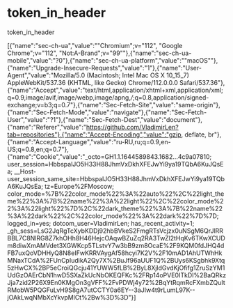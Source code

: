 # token_in_header
token_in_header

[{"name":"sec-ch-ua","value":"\"Chromium\";v=\"112\", \"Google Chrome\";v=\"112\", \"Not:A-Brand\";v=\"99\""},{"name":"sec-ch-ua-mobile","value":"?0"},{"name":"sec-ch-ua-platform","value":"\"macOS\""},{"name":"Upgrade-Insecure-Requests","value":"1"},{"name":"User-Agent","value":"Mozilla/5.0 (Macintosh; Intel Mac OS X 10_15_7) AppleWebKit/537.36 (KHTML, like Gecko) Chrome/112.0.0.0 Safari/537.36"},{"name":"Accept","value":"text/html,application/xhtml+xml,application/xml;q=0.9,image/avif,image/webp,image/apng,*/*;q=0.8,application/signed-exchange;v=b3;q=0.7"},{"name":"Sec-Fetch-Site","value":"same-origin"},{"name":"Sec-Fetch-Mode","value":"navigate"},{"name":"Sec-Fetch-User","value":"?1"},{"name":"Sec-Fetch-Dest","value":"document"},{"name":"Referer","value":"https://github.com/VladimirLen?tab=repositories"},{"name":"Accept-Encoding","value":"gzip, deflate, br"},{"name":"Accept-Language","value":"ru-RU,ru;q=0.9,en-US;q=0.8,en;q=0.7"},{"name":"Cookie","value":"_octo=GH1.1.1644589843.1682...4c9a07810; user_session=HbbspalJO5H33H88JhmVxDkhXFEJwYi9ya19TQbA6KuJQsEa; __Host-user_session_same_site=HbbspalJO5H33H88JhmVxDkhXFEJwYi9ya19TQbA6KuJQsEa; tz=Europe%2FMoscow; color_mode=%7B%22color_mode%22%3A%22auto%22%2C%22light_theme%22%3A%7B%22name%22%3A%22light%22%2C%22color_mode%22%3A%22light%22%7D%2C%22dark_theme%22%3A%7B%22name%22%3A%22dark%22%2C%22color_mode%22%3A%22dark%22%7D%7D; logged_in=yes; dotcom_user=VladimirLen; has_recent_activity=1; _gh_sess=LsG2JqRgTcXybKDDj92hbBVkeS2FmgRTsVcjzx0uNSgM6QrJlRRBBL7C8NlRG8Z7khOHh8H46HejcOAqwBZuZq2RA3TwZl2tHqKv6TKwXCUDm8diwXmAMVdet3XGWKcp5TLstvY7w3bB9zm8OcaE%2F9KQM0fdJHQ4dFB7uxQoVDHHyQ8N8eIFwKRRVAygAf58hcyi7K2V%2F10mAD1AhUTWhHkMNaxTCdA%2FUnCpIudikA2Qy7X%2BuJf96aUUF1Q%2BUys6KSgbhk9Xtq5zHwCX%2BP5eCroiQGcju41YUWW5fLB%2ByL8XjldGvdKjOfifg1ZruSzYM1UdGzOAErCbN1hwD5SXaZkUcNbOKEQFKc%2FRp14oPVE0ITkDI%2BaQRkzJja7zid2P26X9En0KMgOn3gVFF%2FvPDWj4y72%2BqYtRqmRcFXmbZQuItRMobW5PQGFuLvH9S8gA7utCCTY0a6EY--3aJIw4t9rLumL97K--jOAkLwqNMbXcYkvpMlCt%2Bw%3D%3D"}]